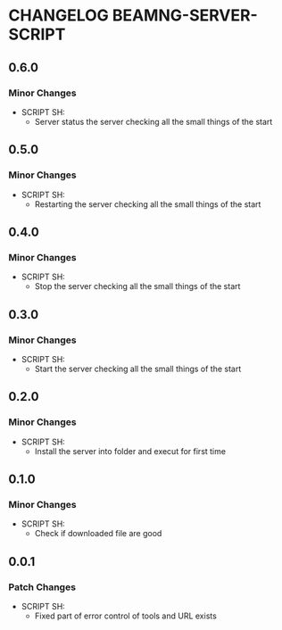 # CHANGELOG BEAMNG-SERVER-SCRIPT

## 0.6.0

### Minor Changes

-   SCRIPT SH:
    -   Server status the server checking all the small things of the start

## 0.5.0

### Minor Changes

-   SCRIPT SH:
    -   Restarting the server checking all the small things of the start

## 0.4.0

### Minor Changes

-   SCRIPT SH:
    -   Stop the server checking all the small things of the start

## 0.3.0

### Minor Changes

-   SCRIPT SH:
    -   Start the server checking all the small things of the start

## 0.2.0

### Minor Changes

-   SCRIPT SH:
    -   Install the server into folder and execut for first time

## 0.1.0

### Minor Changes

-   SCRIPT SH:
    -   Check if downloaded file are good

## 0.0.1

### Patch Changes

-   SCRIPT SH:
    -   Fixed part of error control of tools and URL exists
